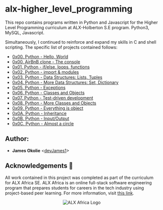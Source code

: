 # alx-higher_level_programming
This repo contains programs written in Python and Javascript for the Higher Level Programming curriculum at ALX-Holberton S.E program. Python3, MySQL, Javascript.

Simultaneously, I continued to reinforce and expand my skills in C and shell scripting. The specific list of projects contained follows:

* [0x00. Python - Hello, World](./0x00-python-hello_world)
* [0x00. AirBnB clone - The console](https://github.com/Aysuarex/AirBnB_clone)
* [0x01. Python - if/else, loops, functions](./0x01-python-if_else_loops_functions)
* [0x02. Python - import & modules](./0x02-python-import_modules)
* [0x03. Python - Data Structures: Lists, Tuples](./0x03-python-data_structures)
* [0x04. Python - More Data Structures: Set, Dictionary](./0x04-python-more_data_structures)
* [0x05. Python - Exceptions](./0x05-python-exception)
* [0x06. Python - Classes and Objects](./0x06-python-classes)
* [0x07. Python - Test-driven development](./0x07-python-test_driven_development)
* [0x08. Python - More Classes and Objects](./0x08-python-more_classes)
* [0x09. Python - Everything is object](./0x09-python-everything_is_object)
* [0x0A. Python - Inheritance](./0x0A-python-inheritance)
* [0x0B. Python - Input/Output](./0x0B-python-input_output)
* [0x0C. Python - Almost a circle](./0x0C-python-almost_a_circle)


## Author:
* **James Okolie** <[devJames1](https://github.com/devJames1)>

## Acknowledgements :pray:

All work contained in this project was completed as part of the curriculum for ALX Africa SE. ALX Africa is an online full-stack software engineering program that prepares students for careers in the tech industry using project-based peer learning. For more information, visit [this link](https://www.alxafrica.com//).


<p align="center">
  <img src="http://www.alxafrica.com/wp-content/uploads/2022/01/header-logo.png"
    alt="ALX Africa Logo"
  >
  </p>
